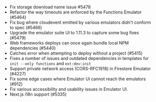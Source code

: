 - Fix storage download name issue #5478
- Refactor the way timeouts are enforced by the Functions Emulator (#5464)
- Fix bug where cloudevent emitted by various emulators didn't conform to spec (#5466)
- Upgrade the emulator suite UI to 1.11.3 to capture some bug fixes (#5479)
- Web frameworks deploys can once again bundle local NPM dependencies (#5440)
- Catches error when attempting to deploy without a project (#5415)
- Fixes a number of issues and outdated dependencies in templates for `init --only functions` and `ext:dev:init`
- Support private network access (CORS-RFC1918) in Firestore Emulator (#4227)
- Fix some edge cases where Emulator UI cannot reach the emulators (#912)
- Fix various accessibility and usability issues in Emulator UI.
- Next.js i18n support (#5335)